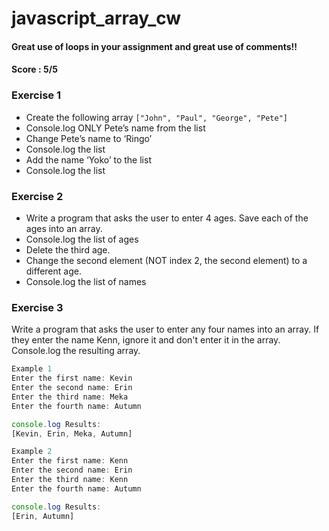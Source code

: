 # javascript_array_cw
#### Great use of loops in your assignment and great use of comments!!
#### Score : 5/5
### Exercise 1

- Create the following array ```["John", "Paul", "George", "Pete"]```
- Console.log ONLY Pete’s name from the list
- Change Pete’s name to ‘Ringo’
- Console.log the list
- Add the name ‘Yoko’ to the list
- Console.log the list

### Exercise 2
- Write a program that asks the user to enter 4 ages. Save each of the ages into an array.
- Console.log the list of ages
- Delete the third age.
- Change the second element (NOT index 2, the second element) to a different age.
- Console.log the list of names

### Exercise 3
Write a program that asks the user to enter any four names into an array. If they enter the name Kenn, ignore it and don't enter it in the array. Console.log the resulting array.

```javascript
Example 1
Enter the first name: Kevin
Enter the second name: Erin
Enter the third name: Meka
Enter the fourth name: Autumn

console.log Results:
[Kevin, Erin, Meka, Autumn]

Example 2
Enter the first name: Kenn
Enter the second name: Erin
Enter the third name: Kenn
Enter the fourth name: Autumn

console.log Results:
[Erin, Autumn]


```

